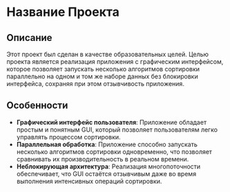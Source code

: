 # Название Проекта

## Описание

Этот проект был сделан в качестве образовательных целей. Целью проекта является реализация приложения с графическим интерфейсом, которое позволяет запускать несколько алгоритмов сортировки параллельно на одном и том же наборе данных без блокировки интерфейса, сохраняя при этом отзывчивость приложения.

## Особенности

- **Графический интерфейс пользователя**: Приложение обладает простым и понятным GUI, который позволяет пользователям легко управлять процессом сортировки.
- **Параллельная обработка**: Приложение способно запускать несколько алгоритмов сортировки одновременно, что позволяет сравнивать их производительность в реальном времени.
- **Неблокирующая архитектура**: Реализация многопоточности обеспечивает, что GUI остаётся отзывчивым даже во время выполнения интенсивных операций сортировки.
